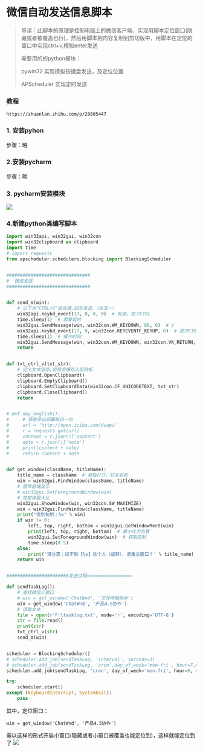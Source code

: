 # 微信自动发送信息脚本

> 导读：此脚本的原理是控制电脑上的微信客户端，实现用脚本定位窗口(隐藏或者被覆盖也行)，然后用脚本把内容复制到剪切版中，用脚本在定位的窗口中实现ctrl+v,模拟enter发送
>
> 需要用的的python模块：
>
> pywin32 实现模拟按键盘发送，及定位位置
>
> APScheduler 实现定时发送

### 教程

```
https://zhuanlan.zhihu.com/p/28605447
```

### 1. 安装pyhon

步骤：略

### 2.安装pycharm

步骤：略

### 3. pycharm安装模块

![](https://i.loli.net/2020/03/03/fPmrN9RjGtE1vJQ.png)

### 4.新建python类编写脚本

```python
import win32api, win32gui, win32con
import win32clipboard as clipboard
import time
# import requests
from apscheduler.schedulers.blocking import BlockingScheduler


###############################
#  微信发送
###############################


def send_m(win):
    # 以下为“CTRL+V”组合键,回车发送，（方法一）
    win32api.keybd_event(17, 0, 0, 0)  # 有效，按下CTRL
    time.sleep(1)  # 需要延时
    win32gui.SendMessage(win, win32con.WM_KEYDOWN, 86, 0)  # V
    win32api.keybd_event(17, 0, win32con.KEYEVENTF_KEYUP, 0)  # 放开CTRL
    time.sleep(1)  # 缓冲时间
    win32gui.SendMessage(win, win32con.WM_KEYDOWN, win32con.VK_RETURN, 0)  # 回车发送
    return


def txt_ctrl_v(txt_str):
    # 定义文本信息,将信息缓存入剪贴板
    clipboard.OpenClipboard()
    clipboard.EmptyClipboard()
    clipboard.SetClipboardData(win32con.CF_UNICODETEXT, txt_str)
    clipboard.CloseClipboard()
    return


# def day_english():
#     # 获取金山词霸每日一句
#     url = 'http://open.iciba.com/dsapi'
#     r = requests.get(url)
#     content = r.json()['content']
#     note = r.json()['note']
#     print(content + note)
#     return content + note


def get_window(className, titleName):
    title_name = className  # 单独打开，好友名称
    win = win32gui.FindWindow(className, titleName)
    # 窗体前端显示
    # win32gui.SetForegroundWindow(win)
    # 使窗体最大化
    win32gui.ShowWindow(win, win32con.SW_MAXIMIZE)
    win = win32gui.FindWindow(className, titleName)
    print("找到句柄：%x" % win)
    if win != 0:
        left, top, right, bottom = win32gui.GetWindowRect(win)
        print(left, top, right, bottom)  # 最小化为负数
        win32gui.SetForegroundWindow(win)  # 获取控制
        time.sleep(0.5)
    else:
        print('请注意：找不到【%s】这个人（或群），请激活窗口！' % title_name)
    return win


#######################发送过程=================

def sendTaskLog():
    # 查找微信小窗口
    # win = get_window('ChatWnd', '文件传输助手')
    win = get_window('ChatWnd', '产品4.5协作')
    # 读取文本
    file = open(r'F:\tasklog.txt', mode='r', encoding='UTF-8')
    str = file.read()
    print(str)
    txt_ctrl_v(str)
    send_m(win)


scheduler = BlockingScheduler()
# scheduler.add_job(sendTaskLog, 'interval', seconds=3)
# scheduler.add_job(sendTaskLog, 'cron',day_of_week='mon-fri', hour=7,minute=31,second='10',misfire_grace_time=30)
scheduler.add_job(sendTaskLog, 'cron', day_of_week='mon-fri', hour=6, minute=55, second='10', misfire_grace_time=30)

try:
    scheduler.start()
except (KeyboardInterrupt, SystemExit):
    pass

```

其中，定位窗口：

```
win = get_window('ChatWnd', '产品4.5协作')
```

需以这样的形式开启小窗口(隐藏或者小窗口被覆盖也能定位到)，这样就能定位到了
![](https://i.loli.net/2020/03/03/B12ouWMCcQZbYEA.png)